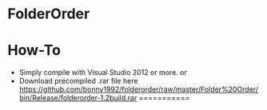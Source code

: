 FolderOrder
===========

How-To
===========
- Simply compile with Visual Studio 2012 or more.
or
- Download precompiled .rar file here https://github.com/bonny1992/folderorder/raw/master/Folder%20Order/bin/Release/folderorder-1.2build.rar
===========
